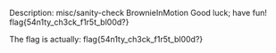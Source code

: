 Description: 
misc/sanity-check
BrownieInMotion
Good luck; have fun! flag{54n1ty_ch3ck_f1r5t_bl00d?}

The flag is actually: flag{54n1ty_ch3ck_f1r5t_bl00d?}
